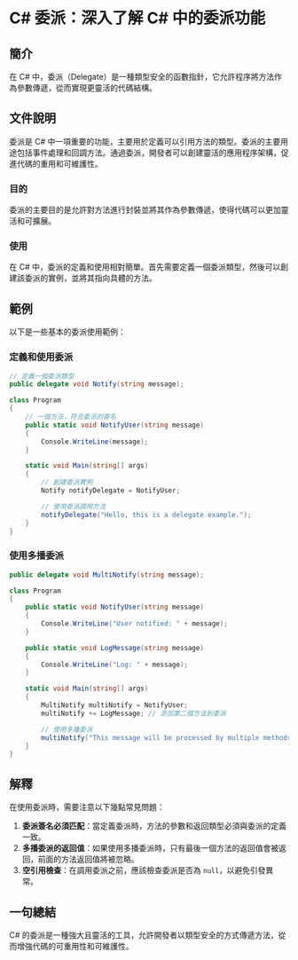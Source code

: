 <!--
Meta Description: # C# 委派：深入了解 C# 中的委派功能 ## 簡介 在 C# 中，委派（Delegate）是一種類型安全的函數指針，它允許程序將方法作為參數傳遞，從而實現更靈活的代碼結構。 ## 文件說明 委派是 C# 中一項重要的功能，主要用於定義可以引用方法的類型。委派的主要用途包括事件處理和回調方法。通...
Meta Keywords: message, void, string, public, static
-->

# C# 委派：深入了解 C# 中的委派功能

## 簡介
在 C# 中，委派（Delegate）是一種類型安全的函數指針，它允許程序將方法作為參數傳遞，從而實現更靈活的代碼結構。

## 文件說明
委派是 C# 中一項重要的功能，主要用於定義可以引用方法的類型。委派的主要用途包括事件處理和回調方法。通過委派，開發者可以創建靈活的應用程序架構，促進代碼的重用和可維護性。

### 目的
委派的主要目的是允許對方法進行封裝並將其作為參數傳遞，使得代碼可以更加靈活和可擴展。

### 使用
在 C# 中，委派的定義和使用相對簡單。首先需要定義一個委派類型，然後可以創建該委派的實例，並將其指向具體的方法。

## 範例
以下是一些基本的委派使用範例：

### 定義和使用委派
```csharp
// 定義一個委派類型
public delegate void Notify(string message);

class Program
{
    // 一個方法，符合委派的簽名
    public static void NotifyUser(string message)
    {
        Console.WriteLine(message);
    }

    static void Main(string[] args)
    {
        // 創建委派實例
        Notify notifyDelegate = NotifyUser;

        // 使用委派調用方法
        notifyDelegate("Hello, this is a delegate example.");
    }
}
```

### 使用多播委派
```csharp
public delegate void MultiNotify(string message);

class Program
{
    public static void NotifyUser(string message)
    {
        Console.WriteLine("User notified: " + message);
    }

    public static void LogMessage(string message)
    {
        Console.WriteLine("Log: " + message);
    }

    static void Main(string[] args)
    {
        MultiNotify multiNotify = NotifyUser;
        multiNotify += LogMessage; // 添加第二個方法到委派

        // 使用多播委派
        multiNotify("This message will be processed by multiple methods.");
    }
}
```

## 解釋
在使用委派時，需要注意以下幾點常見問題：

1. **委派簽名必須匹配**：當定義委派時，方法的參數和返回類型必須與委派的定義一致。
2. **多播委派的返回值**：如果使用多播委派時，只有最後一個方法的返回值會被返回，前面的方法返回值將被忽略。
3. **空引用檢查**：在調用委派之前，應該檢查委派是否為 `null`，以避免引發異常。

## 一句總結
C# 的委派是一種強大且靈活的工具，允許開發者以類型安全的方式傳遞方法，從而增強代碼的可重用性和可維護性。